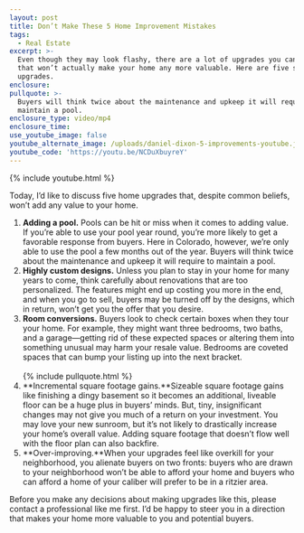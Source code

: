 ```yaml
---
layout: post
title: Don’t Make These 5 Home Improvement Mistakes
tags:
  - Real Estate
excerpt: >-
  Even though they may look flashy, there are a lot of upgrades you can make
  that won’t actually make your home any more valuable. Here are five such
  upgrades.
enclosure:
pullquote: >-
  Buyers will think twice about the maintenance and upkeep it will require to
  maintain a pool.
enclosure_type: video/mp4
enclosure_time:
use_youtube_image: false
youtube_alternate_image: /uploads/daniel-dixon-5-improvements-youtube.jpg
youtube_code: 'https://youtu.be/NCDuXbuyreY'
---
```



{% include youtube.html %}

Today, I’d like to discuss five home upgrades that, despite common beliefs, won’t add any value to your home.

1. **Adding a pool.** Pools can be hit or miss when it comes to adding value. If you’re able to use your pool year round, you’re more likely to get a favorable response from buyers. Here in Colorado, however, we’re only able to use the pool a few months out of the year. Buyers will think twice about the maintenance and upkeep it will require to maintain a pool.
2. **Highly custom designs.** Unless you plan to stay in your home for many years to come, think carefully about renovations that are too personalized. The features might end up costing you more in the end, and when you go to sell, buyers may be turned off by the designs, which in return, won’t get you the offer that you desire.
3. **Room conversions.** Buyers look to check certain boxes when they tour your home. For example, they might want three bedrooms, two baths, and a garage—getting rid of these expected spaces or altering them into something unusual may harm your resale value. Bedrooms are coveted spaces that can bump your listing up into the next bracket.<br><br>{% include pullquote.html %}
4. **Incremental square footage gains.**Sizeable square footage gains like finishing a dingy basement so it becomes an additional, liveable floor can be a huge plus in buyers’ minds. But, tiny, insignificant changes may not give you much of a return on your investment. You may love your new sunroom, but it’s not likely to drastically increase your home’s overall value. Adding square footage that doesn’t flow well with the floor plan can also backfire.
5. **Over-improving.**When your upgrades feel like overkill for your neighborhood, you alienate buyers on two fronts: buyers who are drawn to your neighborhood won’t be able to afford your home and buyers who can afford a home of your caliber will prefer to be in a ritzier area.

Before you make any decisions about making upgrades like this, please contact a professional like me first. I’d be happy to steer you in a direction that makes your home more valuable to you and potential buyers.